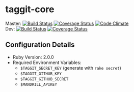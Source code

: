 # taggit-core 

Master: [![Build Status](https://travis-ci.org/TaggitIO/taggit-core.png?branch=master)](https://travis-ci.org/TaggitIO/taggit-core) [![Coverage Status](https://coveralls.io/repos/TaggitIO/taggit-core/badge.png?branch=master)](https://coveralls.io/r/TaggitIO/taggit-core?branch=master) [![Code Climate](https://codeclimate.com/github/TaggitIO/taggit-core.png)](https://codeclimate.com/github/TaggitIO/taggit-core)  
Dev: [![Build Status](https://travis-ci.org/TaggitIO/taggit-core.png?branch=dev)](https://travis-ci.org/TaggitIO/taggit-core) [![Coverage Status](https://coveralls.io/repos/TaggitIO/taggit-core/badge.png?branch=dev)](https://coveralls.io/r/TaggitIO/taggit-core?branch=dev)

## Configuration Details
* Ruby Version: 2.0.0
* Required Environment Variables:
  * `$TAGGIT_SECRET_KEY` (generate with `rake secret`)
  * `$TAGGIT_GITHUB_KEY`
  * `$TAGGIT_GITHUB_SECRET`
  * `$MANDRILL_APIKEY`
